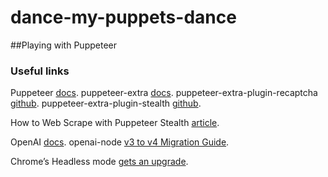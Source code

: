 # dance-my-puppets-dance
##Playing with Puppeteer

### Useful links

Puppeteer [docs](https://pptr.dev/).
puppeteer-extra [docs](https://www.npmjs.com/package/puppeteer-extra).
puppeteer-extra-plugin-recaptcha [github](https://github.com/berstend/puppeteer-extra/tree/39248f1f5deeb21b1e7eb6ae07b8ef73f1231ab9/packages/puppeteer-extra-plugin-recaptcha).
puppeteer-extra-plugin-stealth [github](https://github.com/berstend/puppeteer-extra/tree/39248f1f5deeb21b1e7eb6ae07b8ef73f1231ab9/packages/puppeteer-extra-plugin-stealth).

How to Web Scrape with Puppeteer Stealth [article](https://www.zenrows.com/blog/puppeteer-stealth#what-is-puppeteer-extra).

OpenAI [docs](https://platform.openai.com/docs/api-reference).
openai-node [v3 to v4 Migration Guide](https://github.com/openai/openai-node/discussions/217).

Chrome’s Headless mode [gets an upgrade](https://developer.chrome.com/articles/new-headless/).

